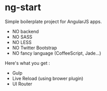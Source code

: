 ng-start
==================

Simple boilerplate project for AngularJS apps.
  - NO backend
  - NO SASS
  - NO LESS
  - NO Twitter Bootstrap
  - NO fancy language (CoffeeScript, Jade...)

Here's what you get :
  - Gulp
  - Live Reload (using brower plugin)
  - UI Router
